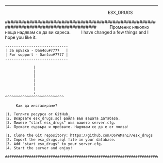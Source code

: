 ---------------------------------------------------------------------
                                                                                      ESX_DRUGS

##########################################################################################
          Промених няколко неща надявам се да ви хареса.
        I have changed a few things and I hope you like it.
~~~~~~~~~~~~~~~~~~~~~~~~~~~~~~~~~~
-----------------------------
| За връзка - Dan4ou#7777   |
| For support - Dan4ou#7777 |
-----------------------------

             |
             |
             |
             |
             |
             |
             ↓
^^^^^^^^^^^^^^^^^^^^^^^^^^^

     Как да инсталираме?

|1. Теглите ресурса от GitHub.
|2. Вкарвате esx_drugs.sql файла във вашата датабаза.
|3. Пишете "start esx_drugs" във вашето server.cfg.
|4. Пускате сървъра и пробвате. Надявам се да е от полза!

|1. Clone the Git repository: https://github.com/DoPeMan17/esx_drugs
|2. Import the esx_drugs.sql file in your database.
|3. Add "start esx_drugs" to your server.cfg.
|4. Start the server and enjoy!

###############################################################################
